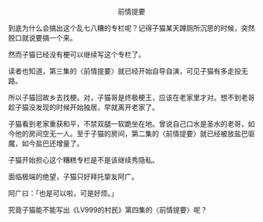 <p align="center">前情提要</p>

到底为什么会搞出这个乱七八糟的专栏呢？记得子猫某天蹲厕所沉思的时候，突然脱口就说要搞一个来。

然而子猫已经没有梗可以继续写这个专栏了。

读者也知道，第三集的〈前情提要〉就已经开始自导自演，可见子猫有多走投无路。

所以子猫回故乡去找梗。对，子猫哥是终极梗王，应该在老家里才对。想不到老哥趁子猫没发现的时候开始独居，早就离开老家了。

子猫看到老家重获和平，不禁双腿一软跪坐在地。曾说自己口水是圣水的老哥，如今他的房间空无一人。至于子猫的房间，第二集的〈前情提要〉就已经被放盐巴驱魔，如今盐巴还增量了。

子猫开始担心这个糟糕专栏是不是该继续秀隐私。

面临极端的绝望，子猫只好拜托挚友阿广。

阿广曰：「也是可以啦，可是好烦。」

究竟子猫能不能写出《LV999的村民》第四集的〈前情提要〉呢？

